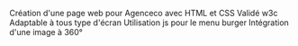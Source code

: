 Création d'une page web pour Agenceco avec HTML et CSS
Validé w3c
Adaptable à tous type d'écran
Utilisation js pour le menu burger
Intégration d'une image à 360°
